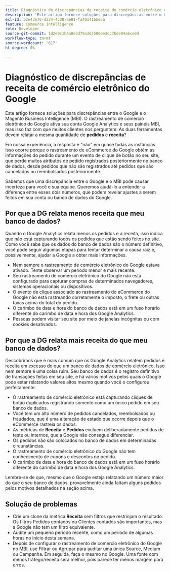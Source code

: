 ```yaml
---
title: Diagnóstico de discrepâncias de receita de comércio eletrônico do Google
description: 'Este artigo fornece soluções para discrepâncias entre o Google e o Magento Business Intelligence (MBI). O rastreamento de comércio eletrônico do Google ativa sua conta Google Analytics e seus painéis MBI, mas isso faz com que muitos clientes nos perguntem: As duas ferramentas devem relatar a mesma quantidade de **pedidos** e **receita**?'
exl-id: b2e43e70-d234-4338-ae81-fa401416be5a
feature: Commerce Intelligence
role: Developer
source-git-commit: 1d2e0c1b4a8e3d79a362500ee3ec7bde84a6ce0d
workflow-type: tm+mt
source-wordcount: '617'
ht-degree: 0%

---
```


# Diagnóstico de discrepâncias de receita de comércio eletrônico do Google

Este artigo fornece soluções para discrepâncias entre o Google e o Magento Business Intelligence (MBI). O rastreamento de comércio eletrônico do Google ativa sua conta Google Analytics e seus painéis MBI, mas isso faz com que muitos clientes nos perguntem: As duas ferramentas devem relatar a mesma quantidade de **pedidos** e **receita**?

Em nossa experiência, a resposta é &quot;não&quot; em quase todas as instâncias. Isso ocorre porque o rastreamento de eCommerce do Google obtém as informações do pedido durante um evento de clique de botão no seu site, que perde muitos atributos de pedido registrados posteriormente no banco de dados, desde pedidos que não são registrados até pedidos que são cancelados ou reembolsados posteriormente.

Sabemos que uma discrepância entre o Google e o MBI pode causar incerteza para você e sua equipe. Queremos ajudá-lo a entender a diferença entre esses dois números, que podem revelar ajustes a serem feitos em sua conta ou banco de dados do Google.

## Por que a DG relata **menos** receita que meu banco de dados?

Quando o Google Analytics relata menos os pedidos e a receita, isso indica que não está capturando todos os pedidos que estão sendo feitos no site. Como você sabe que os dados do banco de dados são o número definitivo, você pode seguir algumas etapas para tentar determinar a causa raiz e, possivelmente, ajudar a Google a obter mais informações.

* Nem sempre o rastreamento de comércio eletrônico do Google estava ativado. Tente observar um período menor e mais recente.
* Seu rastreamento de comércio eletrônico do Google não está configurado para capturar compras de determinados navegadores, sistemas operacionais ou dispositivos.
* O evento de clique associado ao rastreamento do eCommerce do Google não está rastreando corretamente o imposto, o frete ou outras taxas acima do total do pedido.
* O carimbo de data e hora do banco de dados está em um fuso horário diferente do carimbo de data e hora dos Google Analytics.
* Pessoas podem visitar seu site por meio de janelas incógnitas ou com cookies desativados.

## Por que a DG relata **mais** receita do que meu banco de dados?

Descobrimos que é mais comum que os Google Analytics relatem pedidos e receita em excesso do que um banco de dados de comércio eletrônico. Isso nem sempre é uma coisa ruim. Seu banco de dados é o registro definitivo de transações feitas em seu site, e há vários motivos pelos quais o Google pode estar relatando valores altos mesmo quando você o configurou perfeitamente:

* O rastreamento de comércio eletrônico está capturando cliques de botão duplicados registrando somente como um único pedido em seu banco de dados.
* Você tem um alto número de pedidos cancelados, reembolsados ou fraudados, que é uma alteração de estado que ocorre depois que o eCommerce rastreia os dados.
* As métricas de **Receita** e **Pedidos** excluem deliberadamente pedidos de teste ou internos, que a Google não consegue diferenciar.
* Os pedidos não são colocados no banco de dados em determinadas circunstâncias.
* O rastreamento de comércio eletrônico do Google não tem conhecimento de cupons e descontos no pedido.
* O carimbo de data e hora do banco de dados está em um fuso horário diferente do carimbo de data e hora dos Google Analytics.

Lembre-se de que, mesmo que o Google esteja relatando um número maior do que o seu banco de dados, provavelmente ainda faltam alguns pedidos pelos motivos detalhados na seção acima.

## Solução de problemas

* Crie um clone da métrica **Receita** sem filtros que restrinjam o resultado. Os filtros Pedidos contados ou Clientes contados são importantes, mas a Google não tem um filtro equivalente.
* Audite um pequeno período recente, como um período de algumas horas no início desta semana.
* Depois de configurar o rastreamento de comércio eletrônico do Google no MBI, use Filtrar ou Agrupar para auditar uma única Source, Medium ou Campanha. Em seguida, faça o mesmo no Google. Uma fonte com menos tráfego/receita será melhor, pois parece ter menos margem para erros.
